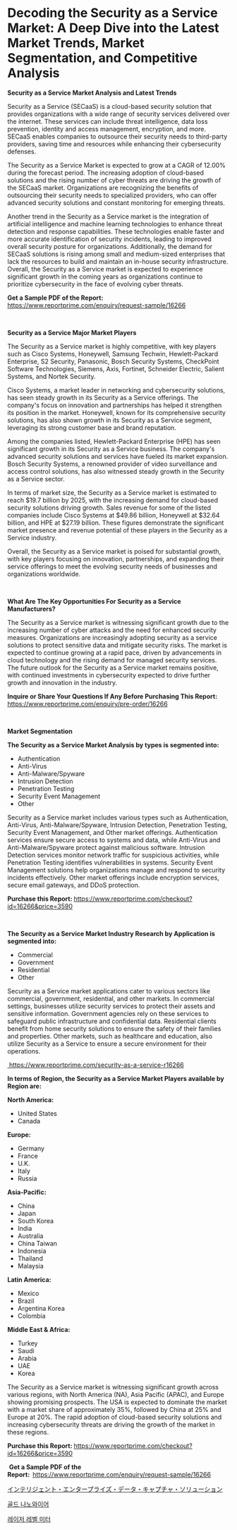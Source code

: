 <p><h1>Decoding the Security as a Service Market: A Deep Dive into the Latest Market Trends, Market Segmentation, and Competitive Analysis</h1></p><p><strong>Security as a Service Market Analysis and Latest Trends</strong></p>
<p><p>Security as a Service (SECaaS) is a cloud-based security solution that provides organizations with a wide range of security services delivered over the internet. These services can include threat intelligence, data loss prevention, identity and access management, encryption, and more. SECaaS enables companies to outsource their security needs to third-party providers, saving time and resources while enhancing their cybersecurity defenses.</p><p>The Security as a Service Market is expected to grow at a CAGR of 12.00% during the forecast period. The increasing adoption of cloud-based solutions and the rising number of cyber threats are driving the growth of the SECaaS market. Organizations are recognizing the benefits of outsourcing their security needs to specialized providers, who can offer advanced security solutions and constant monitoring for emerging threats.</p><p>Another trend in the Security as a Service market is the integration of artificial intelligence and machine learning technologies to enhance threat detection and response capabilities. These technologies enable faster and more accurate identification of security incidents, leading to improved overall security posture for organizations. Additionally, the demand for SECaaS solutions is rising among small and medium-sized enterprises that lack the resources to build and maintain an in-house security infrastructure. Overall, the Security as a Service market is expected to experience significant growth in the coming years as organizations continue to prioritize cybersecurity in the face of evolving cyber threats.</p></p>
<p><strong>Get a Sample PDF of the Report:&nbsp;</strong> <a href="https://www.reportprime.com/enquiry/request-sample/16266">https://www.reportprime.com/enquiry/request-sample/16266</a></p>
<p>&nbsp;</p>
<p><strong>Security as a Service Major Market Players</strong></p>
<p><p>The Security as a Service market is highly competitive, with key players such as Cisco Systems, Honeywell, Samsung Techwin, Hewlett-Packard Enterprise, S2 Security, Panasonic, Bosch Security Systems, CheckPoint Software Technologies, Siemens, Axis, Fortinet, Schneider Electric, Salient Systems, and Nortek Security.</p><p>Cisco Systems, a market leader in networking and cybersecurity solutions, has seen steady growth in its Security as a Service offerings. The company's focus on innovation and partnerships has helped it strengthen its position in the market. Honeywell, known for its comprehensive security solutions, has also shown growth in its Security as a Service segment, leveraging its strong customer base and brand reputation.</p><p>Among the companies listed, Hewlett-Packard Enterprise (HPE) has seen significant growth in its Security as a Service business. The company's advanced security solutions and services have fueled its market expansion. Bosch Security Systems, a renowned provider of video surveillance and access control solutions, has also witnessed steady growth in the Security as a Service sector.</p><p>In terms of market size, the Security as a Service market is estimated to reach $19.7 billion by 2025, with the increasing demand for cloud-based security solutions driving growth. Sales revenue for some of the listed companies include Cisco Systems at $49.86 billion, Honeywell at $32.64 billion, and HPE at $27.19 billion. These figures demonstrate the significant market presence and revenue potential of these players in the Security as a Service industry. </p><p>Overall, the Security as a Service market is poised for substantial growth, with key players focusing on innovation, partnerships, and expanding their service offerings to meet the evolving security needs of businesses and organizations worldwide.</p></p>
<p>&nbsp;</p>
<p><strong>What Are The Key Opportunities For Security as a Service Manufacturers?</strong></p>
<p><p>The Security as a Service market is witnessing significant growth due to the increasing number of cyber attacks and the need for enhanced security measures. Organizations are increasingly adopting security as a service solutions to protect sensitive data and mitigate security risks. The market is expected to continue growing at a rapid pace, driven by advancements in cloud technology and the rising demand for managed security services. The future outlook for the Security as a Service market remains positive, with continued investments in cybersecurity expected to drive further growth and innovation in the industry.</p></p>
<p><strong>Inquire or Share Your Questions If Any Before Purchasing This Report:</strong> <a href="https://www.reportprime.com/enquiry/pre-order/16266">https://www.reportprime.com/enquiry/pre-order/16266</a></p>
<p>&nbsp;</p>
<p><strong>Market Segmentation</strong></p>
<p><strong>The Security as a Service Market Analysis by types is segmented into:</strong></p>
<p><ul><li>Authentication</li><li>Anti-Virus</li><li>Anti-Malware/Spyware</li><li>Intrusion Detection</li><li>Penetration Testing</li><li>Security Event Management</li><li>Other</li></ul></p>
<p><p>Security as a Service market includes various types such as Authentication, Anti-Virus, Anti-Malware/Spyware, Intrusion Detection, Penetration Testing, Security Event Management, and Other market offerings. Authentication services ensure secure access to systems and data, while Anti-Virus and Anti-Malware/Spyware protect against malicious software. Intrusion Detection services monitor network traffic for suspicious activities, while Penetration Testing identifies vulnerabilities in systems. Security Event Management solutions help organizations manage and respond to security incidents effectively. Other market offerings include encryption services, secure email gateways, and DDoS protection.</p></p>
<p><strong>Purchase this Report:&nbsp;</strong><a href="https://www.reportprime.com/checkout?id=16266&price=3590">https://www.reportprime.com/checkout?id=16266&price=3590</a></p>
<p>&nbsp;</p>
<p><strong>The Security as a Service Market Industry Research by Application is segmented into:</strong></p>
<p><ul><li>Commercial</li><li>Government</li><li>Residential</li><li>Other</li></ul></p>
<p><p>Security as a Service market applications cater to various sectors like commercial, government, residential, and other markets. In commercial settings, businesses utilize security services to protect their assets and sensitive information. Government agencies rely on these services to safeguard public infrastructure and confidential data. Residential clients benefit from home security solutions to ensure the safety of their families and properties. Other markets, such as healthcare and education, also utilize Security as a Service to ensure a secure environment for their operations.</p></p>
<p><a href="https://www.reportprime.com/security-as-a-service-r16266">&nbsp;https://www.reportprime.com/security-as-a-service-r16266</a></p>
<p><strong>In terms of Region, the Security as a Service Market Players available by Region are:</strong></p>
<p>
    <p> <strong> North America: </strong>
        <ul>
            <li>United States</li>
            <li>Canada</li>
        </ul>
        </p> 
    <p> <strong> Europe: </strong>
        <ul>
            <li>Germany</li>
            <li>France</li>
            <li>U.K.</li>
            <li>Italy</li>
            <li>Russia</li>
        </ul>
        </p> 
    <p> <strong> Asia-Pacific: </strong>
        <ul>
            <li>China</li>
            <li>Japan</li>
            <li>South Korea</li>
            <li>India</li>
            <li>Australia</li>
            <li>China Taiwan</li>
            <li>Indonesia</li>
            <li>Thailand</li>
            <li>Malaysia</li>
        </ul>
        </p> 
    <p> <strong> Latin America: </strong>
        <ul>
            <li>Mexico</li>
            <li>Brazil</li>
            <li>Argentina Korea</li>
            <li>Colombia</li>
        </ul>
        </p> 
    <p> <strong> Middle East & Africa: </strong>
        <ul>
            <li>Turkey</li>
            <li>Saudi</li>
            <li>Arabia</li>
            <li>UAE</li>
            <li>Korea</li>
        </ul>
    </p>
    </p>
<p><p>The Security as a Service market is witnessing significant growth across various regions, with North America (NA), Asia Pacific (APAC), and Europe showing promising prospects. The USA is expected to dominate the market with a market share of approximately 35%, followed by China at 25% and Europe at 20%. The rapid adoption of cloud-based security solutions and increasing cybersecurity threats are driving the growth of the market in these regions.</p></p>
<p><strong>Purchase this Report: </strong><a href="https://www.reportprime.com/checkout?id=16266&price=3590">https://www.reportprime.com/checkout?id=16266&price=3590</a></p>
<p>&nbsp;<strong>Get a Sample PDF of the Report:&nbsp;&nbsp;</strong><a href="https://www.reportprime.com/enquiry/request-sample/16266">https://www.reportprime.com/enquiry/request-sample/16266</a></p>
<p><strong></strong></p>
<p><p><a href="https://github.com/SimeonBode1/Market-Research-Report-List-1/blob/main/345081983037.md">インテリジェント・エンタープライズ・データ・キャプチャ・ソリューション</a></p><p><a href="https://medium.com/@florianwolf50/%EA%B8%88-%EB%82%98%EB%85%B8%EC%99%80%EC%9D%B4%EC%96%B4-%EC%8B%9C%EC%9E%A5-%EA%B2%BD%EC%9F%81-%EB%B6%84%EC%84%9D-%EC%8B%9C%EC%9E%A5-%EB%8F%99%ED%96%A5-%EB%B0%8F-2031%EB%85%84%EA%B9%8C%EC%A7%80%EC%9D%98-%EC%98%88%EC%B8%A1-fb0464edea3e">골드 나노와이어</a></p><p><a href="https://medium.com/@raymondietrich7892023/%EB%A0%88%EC%9D%B4%EC%A0%80-%EB%A0%88%EB%B2%A8-%EB%AF%B8%ED%84%B0-%EC%8B%9C%EC%9E%A5-%EC%A1%B0%EC%82%AC-%EB%B3%B4%EA%B3%A0%EC%84%9C-%EA%B7%B8-%EC%97%AD%EC%82%AC-%EB%B0%8F-2024%EB%85%84%EB%B6%80%ED%84%B0-2031%EB%85%84%EA%B9%8C%EC%A7%80%EC%9D%98-%EC%98%88%EC%B8%A1-b18cb9be4f06">레이저 레벨 미터</a></p></p>